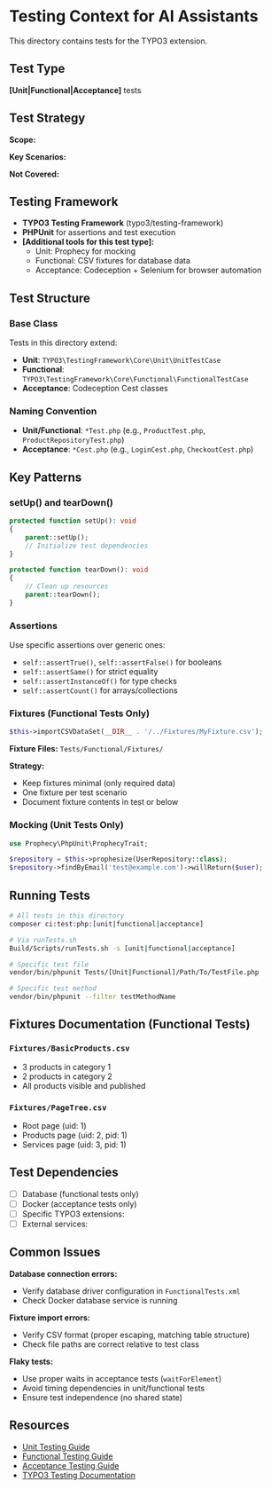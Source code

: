 # Testing Context for AI Assistants

This directory contains tests for the TYPO3 extension.

## Test Type

**[Unit|Functional|Acceptance]** tests

## Test Strategy

<!-- Describe what this directory tests and why -->
<!-- Example: "Unit tests for domain models - validates business logic without database" -->
<!-- Example: "Functional tests for repositories - verifies database queries and persistence" -->
<!-- Example: "Acceptance tests for checkout workflow - validates complete user journey from cart to payment" -->

**Scope:**

**Key Scenarios:**

**Not Covered:** <!-- What is intentionally not tested here -->

## Testing Framework

- **TYPO3 Testing Framework** (typo3/testing-framework)
- **PHPUnit** for assertions and test execution
- **[Additional tools for this test type]:**
  - Unit: Prophecy for mocking
  - Functional: CSV fixtures for database data
  - Acceptance: Codeception + Selenium for browser automation

## Test Structure

### Base Class

Tests in this directory extend:
- **Unit**: `TYPO3\TestingFramework\Core\Unit\UnitTestCase`
- **Functional**: `TYPO3\TestingFramework\Core\Functional\FunctionalTestCase`
- **Acceptance**: Codeception Cest classes

### Naming Convention

- **Unit/Functional**: `*Test.php` (e.g., `ProductTest.php`, `ProductRepositoryTest.php`)
- **Acceptance**: `*Cest.php` (e.g., `LoginCest.php`, `CheckoutCest.php`)

## Key Patterns

### setUp() and tearDown()

```php
protected function setUp(): void
{
    parent::setUp();
    // Initialize test dependencies
}

protected function tearDown(): void
{
    // Clean up resources
    parent::tearDown();
}
```

### Assertions

Use specific assertions over generic ones:
- `self::assertTrue()`, `self::assertFalse()` for booleans
- `self::assertSame()` for strict equality
- `self::assertInstanceOf()` for type checks
- `self::assertCount()` for arrays/collections

### Fixtures (Functional Tests Only)

```php
$this->importCSVDataSet(__DIR__ . '/../Fixtures/MyFixture.csv');
```

**Fixture Files:** `Tests/Functional/Fixtures/`

**Strategy:**
- Keep fixtures minimal (only required data)
- One fixture per test scenario
- Document fixture contents in test or below

### Mocking (Unit Tests Only)

```php
use Prophecy\PhpUnit\ProphecyTrait;

$repository = $this->prophesize(UserRepository::class);
$repository->findByEmail('test@example.com')->willReturn($user);
```

## Running Tests

```bash
# All tests in this directory
composer ci:test:php:[unit|functional|acceptance]

# Via runTests.sh
Build/Scripts/runTests.sh -s [unit|functional|acceptance]

# Specific test file
vendor/bin/phpunit Tests/[Unit|Functional]/Path/To/TestFile.php

# Specific test method
vendor/bin/phpunit --filter testMethodName
```

## Fixtures Documentation (Functional Tests)

<!-- Document what each fixture contains -->

### `Fixtures/BasicProducts.csv`
- 3 products in category 1
- 2 products in category 2
- All products visible and published

### `Fixtures/PageTree.csv`
- Root page (uid: 1)
- Products page (uid: 2, pid: 1)
- Services page (uid: 3, pid: 1)

## Test Dependencies

<!-- List any special dependencies or requirements -->

- [ ] Database (functional tests only)
- [ ] Docker (acceptance tests only)
- [ ] Specific TYPO3 extensions: <!-- list if any -->
- [ ] External services: <!-- list if any -->

## Common Issues

<!-- Document common test failures and solutions -->

**Database connection errors:**
- Verify database driver configuration in `FunctionalTests.xml`
- Check Docker database service is running

**Fixture import errors:**
- Verify CSV format (proper escaping, matching table structure)
- Check file paths are correct relative to test class

**Flaky tests:**
- Use proper waits in acceptance tests (`waitForElement`)
- Avoid timing dependencies in unit/functional tests
- Ensure test independence (no shared state)

## Resources

- [Unit Testing Guide](~/.claude/skills/typo3-testing/references/unit-testing.md)
- [Functional Testing Guide](~/.claude/skills/typo3-testing/references/functional-testing.md)
- [Acceptance Testing Guide](~/.claude/skills/typo3-testing/references/acceptance-testing.md)
- [TYPO3 Testing Documentation](https://docs.typo3.org/m/typo3/reference-coreapi/main/en-us/Testing/)
